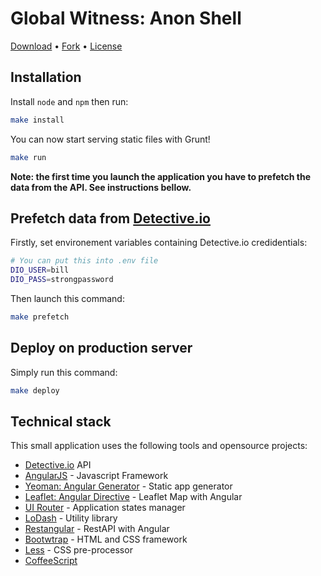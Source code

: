 # Global Witness: Anon Shell

[Download](https://github.com/jplusplus/gw-greatripoffmap/archive/gh-pages.zip) • [Fork](https://github.com/jplusplus/gw-greatripoffmap) • [License](https://github.com/jplusplus/gw-greatripoffmap/blob/master/LICENSE)

## Installation

Install `node` and `npm` then run:

```bash
make install
```

You can now start serving static files with Grunt!

```bash
make run
```

**Note: the first time you launch the application you have to prefetch the data from the API. See instructions bellow.**

## Prefetch data from [Detective.io](https://detective.io)

Firstly, set environement variables containing Detective.io credidentials:

```bash
# You can put this into .env file
DIO_USER=bill
DIO_PASS=strongpassword
```

Then launch this command:

```bash
make prefetch
```

## Deploy on production server

Simply run this command:

```bash
make deploy
```

## Technical stack

This small application uses the following tools and opensource projects:

* [Detective.io](https://detective.io) API
* [AngularJS](https://angularjs.org/) - Javascript Framework
* [Yeoman: Angular Generator](https://github.com/yeoman/generator-angular) - Static app generator
* [Leaflet: Angular Directive](http://tombatossals.github.io/angular-leaflet-directive/) - Leaflet Map with Angular
* [UI Router](https://github.com/angular-ui/ui-router/) - Application states manager
* [LoDash](http://lodash.com/) - Utility library
* [Restangular](https://github.com/mgonto/restangular) - RestAPI with Angular
* [Bootwtrap](http://getbootstrap.com/) - HTML and CSS framework
* [Less](http://lesscss.org/) - CSS pre-processor
* [CoffeeScript](http://coffeescript.org/)
